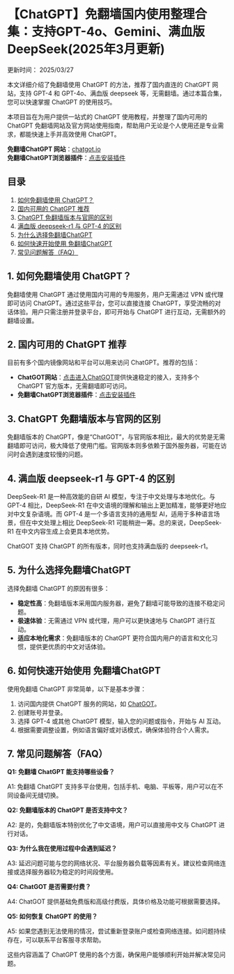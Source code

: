 # 【ChatGPT】免翻墙国内使用整理合集：支持GPT-4o、Gemini、满血版DeepSeek(2025年3月更新)
更新时间： 2025/03/27

本文详细介绍了免翻墙使用 ChatGPT 的方法，推荐了国内直连的 ChatGPT 网站，支持 GPT-4 和 GPT-4o、满血版 deepseek 等，无需翻墙。通过本篇合集，您可以快速掌握 ChatGPT 的使用技巧。

本项目旨在为用户提供一站式的 ChatGPT 使用教程，并整理了国内可用的 ChatGPT 免翻墙网站及官方网站使用指南，帮助用户无论是个人使用还是专业需求，都能快速上手并高效使用 ChatGPT。

**免翻墙ChatGPT 网站**：[chatgot.io](https://chatgot.io)  
**免翻墙ChatGPT浏览器插件**：[点击安装插件](https://microsoftedge.microsoft.com/addons/detail/chatgot-%25E5%2585%258D%25E8%25B4%25B9%25E7%259A%2584deepseek-r1-/eikbmpfejjcofkpeckfajnadcdfljkdf)

## 目录

1. [如何免翻墙使用 ChatGPT？](#如何免翻墙使用-chatgpt)
2. [国内可用的 ChatGPT 推荐](#国内可用的-chatgpt-推荐)
3. [ChatGPT 免翻墙版本与官网的区别](#chatgpt-免翻墙版本与官网的区别)
4. [满血版 deepseek-r1 与 GPT-4 的区别](#满血版-deepseek-r1-与-gpt-4-的区别)
5. [为什么选择免翻墙ChatGPT](#为什么选择免翻墙chatgpt)
6. [如何快速开始使用 免翻墙ChatGPT](#如何快速开始使用-免翻墙chatgpt)
7. [常见问题解答（FAQ）](#常见问题解答faq)

## 1. 如何免翻墙使用 ChatGPT？

免翻墙使用 ChatGPT 通过使用国内可用的专用服务，用户无需通过 VPN 或代理即可访问 ChatGPT。通过这些平台，您可以直接连接 ChatGPT，享受流畅的对话体验。用户只需注册并登录平台，即可开始与 ChatGPT 进行互动，无需额外的翻墙设置。

## 2. 国内可用的 ChatGPT 推荐

目前有多个国内镜像网站和平台可以用来访问 ChatGPT。推荐的包括：

- **ChatGOT网站**：[点击进入ChatGOT](https://chatgot.io)提供快速稳定的接入，支持多个 ChatGPT 官方版本，无需翻墙即可访问。
- **免翻墙ChatGPT浏览器插件**：[点击安装插件](https://microsoftedge.microsoft.com/addons/detail/chatgot-%25E5%2585%258D%25E8%25B4%25B9%25E7%259A%2584deepseek-r1-/eikbmpfejjcofkpeckfajnadcdfljkdf)

## 3. ChatGPT 免翻墙版本与官网的区别

免翻墙版本的 ChatGPT，像是“ChatGOT”，与官网版本相比，最大的优势是无需翻墙即可访问，极大降低了使用门槛。官网版本则多依赖于国外服务器，可能在访问时会遇到速度较慢的问题。

## 4. 满血版 deepseek-r1 与 GPT-4 的区别

DeepSeek-R1 是一种高效能的自研 AI 模型，专注于中文处理与本地优化。与 GPT-4 相比，DeepSeek-R1 在中文语境的理解和输出上更加精准，能够更好地应对中文复杂语境。而 GPT-4 是一个多语言支持的通用型 AI，适用于多种语言场景，但在中文处理上相比 DeepSeek-R1 可能稍逊一筹。总的来说，DeepSeek-R1 在中文内容生成上会更具本地优势。

ChatGOT 支持 ChatGPT 的所有版本，同时也支持满血版的 deepseek-r1。

## 5. 为什么选择免翻墙ChatGPT

选择免翻墙 ChatGPT 的原因有很多：

- **稳定性高**：免翻墙版本采用国内服务器，避免了翻墙可能导致的连接不稳定问题。
- **极速体验**：无需通过 VPN 或代理，用户可以更快速地与 ChatGPT 进行互动。
- **适应本地化需求**：免翻墙版本的 ChatGPT 更符合国内用户的语言和文化习惯，提供更优质的中文对话体验。

## 6. 如何快速开始使用 免翻墙ChatGPT

使用免翻墙 ChatGPT 非常简单，以下是基本步骤：

1. 访问国内提供 ChatGPT 服务的网站，如 [ChatGOT](https://www.chatgot.io)。
2. 创建账号并登录。
3. 选择 GPT-4 或其他 ChatGPT 模型，输入您的问题或指令，开始与 AI 互动。
4. 根据需要调整设置，例如语言偏好或对话模式，确保体验符合个人需求。

## 7. 常见问题解答（FAQ）

**Q1: 免翻墙 ChatGPT 能支持哪些设备？**

A1: 免翻墙 ChatGPT 支持多平台使用，包括手机、电脑、平板等，用户可以在不同设备间无缝切换。

**Q2: 免翻墙版本的 ChatGPT 是否支持中文？**

A2: 是的，免翻墙版本特别优化了中文语境，用户可以直接用中文与 ChatGPT 进行对话。

**Q3: 为什么我在使用过程中会遇到延迟？**

A3: 延迟问题可能与您的网络状况、平台服务器负载等因素有关。建议检查网络连接或选择服务器较为稳定的时间段使用。

**Q4: ChatGOT 是否需要付费？**

A4: ChatGOT 提供基础免费版和高级付费版，具体价格及功能可根据需要选择。

**Q5: 如何恢复 ChatGPT 的使用？**

A5: 如果您遇到无法使用的情况，尝试重新登录账户或检查网络连接。如问题持续存在，可以联系平台客服寻求帮助。

这些内容涵盖了 ChatGPT 使用的各个方面，确保用户能够顺利开始并解决常见问题。
```
